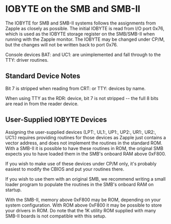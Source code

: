 IOBYTE on the SMB and SMB-II
============================

The IOBYTE for SMB and SMB-II systems follows the assignments from Zapple as 
closely as possible. The initial IOBYTE is read from I/O port 0x76, which is 
used as the IOBYTE storage register on the SMB/SMB-II when running with the 
Zapple monitor. The IOBYTE may be changed under CP/M, but the changes will not 
be written back to port 0x76.

Console devices BAT: and UC1: are unimplemented and fall through to the TTY: 
driver routines.

Standard Device Notes
---------------------

Bit 7 is stripped when reading from CRT: or TTY: devices by name.

When using TTY as the RDR: device, bit 7 is not stripped -- the full 8 bits are
read in from the reader device.

User-Supplied IOBYTE Devices
----------------------------

Assigning the user-supplied devices (LPT:, UL1:, UP1:, UP2:, UR1:, UR2:, UC1:)
requires providing routines for those devices as Zapple just contains a vector
address, and does not implement the routines in the standard ROM. With a SMB-II
it is possible to have these routines in ROM, the original SMB expects you to
have loaded them in the SMB's onboard RAM above 0xF800. 

If you wish to make use of these devices under CP/M only, it's probably easiest
to modify the CBIOS and put your routines there.

If you wish to use them with an original SMB, we recommend writing a small
loader program to populate the routines in the SMB's onboard RAM on startup.

With the SMB-II, memory above 0xF800 may be ROM, depending on your system
configuration. With ROM above 0xF800 it may be possible to store your drivers
in ROM. Do note that the 1K utility ROM supplied with many SMB-II boards is not
compatible with this setup.